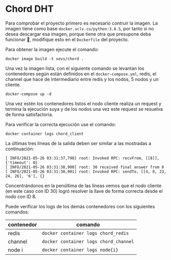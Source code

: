 # Chord DHT

Para comprobar el proyecto primero es necesario contruir la imagen. La imagen tiene como base `docker.uclv.cu/python:3.8.5`, por tanto si no desea descargar esa imagen, porque tiene otra que presupone deba funcionar 🤞, modifique esto en el `Dockerfile` del proyecto.

Para obtener la imagen ejecute el comando:

```
docker image build -t xevs/chord .
```

Una vez la imagen lista, con el siguiente comando se levantan los contenedores según están definidos en el `docker-compose.yml`, redis, el channel que hace de intermediario entre redis y los nodos, 5 nodos y un cliente. 

```
docker-compose up -d
```

Una vez estén los contenedores listos el nodo cliente realiza un request y termina la ejecución suya y de los nodos una vez este request se resuelva de forma satisfactoria.

Para verificar la correcta ejecución use el comando:

```
docker container logs chord_client
```

La últimas tres líneas de la salida deben ser similar a las mostradas a continuación:

```
[ INFO/2021-05-26 03:31:37,798] root: Invoked RPC: recvFrom, [[8]], {'timeout': 0}
[ INFO/2021-05-26 03:31:38,900] root: 30 received final answer from 8
[ INFO/2021-05-26 03:31:38,901] root: Invoked RPC: sendTo, [[4, 8, 23, 24, 26], '6'], {}
```

Concentrándonos en la penúltima de las líneas vemos que el nodo cliente (en este caso con ID 30) logró resolver la llave de forma correcta desde el nodo con ID 8.

Puede verificar los logs de los demás contenedores con los siguientes comandos:

| contenedor | comando                               |
| ---------- | ------------------------------------- |
| redis      | `docker container logs chord_redis`   |
| channel    | `docker container logs chord_channel` |
| node i     | `docker container logs node{i}`       |